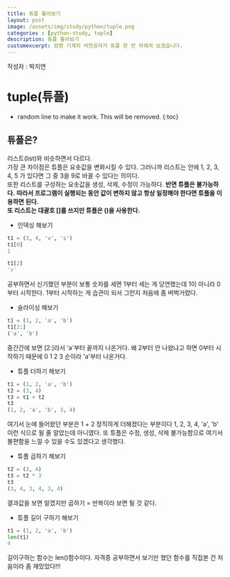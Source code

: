 ```yaml
---  
title: 튜플 톺아보기
layout: post  
image: /assets/img/study/python/tuple.png
categories : [python-study, tuple]
description: 튜플 톺아보기
customexcerpt: 컴맹 기계치 비전공자가 튜플 한 번 파헤쳐 보겠습니다. 
---
```


<span class = "alert g">작성자 : 박지연</span>

# tuple(튜플)

<!-- 아래 2줄은 목차를 나타내기 위한 심볼이니 건들지 말아 주세요 -->
* random line to make it work. This will be removed.
{:toc} 

## 튜플은?

리스트(list)와 비슷하면서 다르다.  
가장 큰 차이점은 튜플은 요솟값을 변화시킬 수 있다. 그러니까 리스트는 안에 1, 2, 3, 4, 5 가 있다면 그 중 3을 9로 바꿀 수 있다는 의미다.   
또한 리스트를 구성하는 요솟값을 생성, 삭제, 수정이 가능하다. **반면 튜플은 불가능하다.**
**따라서 프로그램이 실행되는 동안 값이 변하지 않고 항상 일정해야 한다면 튜플을 이용하면 된다.**  
**또 리스트는 대괄호 []를 쓰지만 튜플은 ()을 사용한다.**


- 인덱싱 해보기

~~~py
t1 = (3, 4, 'v', 's')
t1[0]
1 

t1[2]
'v'
~~~

 공부하면서 신기했던 부분이 보통 숫자를 세면 1부터 세는 게 당연했는데 1이 아니라 0부터 시작한다. 1부터 시작하는 게 습관이 되서 그런지 처음에 좀 버벅거렸다. 


 - 슬라이싱 해보기 

~~~py
t1 = (1, 2, 'a', 'b') 
t1[2:] 
('a', 'b') 
~~~

중간간에 보면 [2:]라서 'a'부터 끝까지 나온거다. 왜 2부터 안 나왔냐고 하면 0부터 시작하기 때문에 0 1 2 3 순이라 'a'부터 나온거다.



- 튜플 더하기 해보기
~~~py
t1 = (1, 2, 'a', 'b')
t2 = (3, 4) 
t3 = t1 + t2 
t3 
(1, 2, 'a', 'b', 3, 4) 
~~~

여기서 눈에 들어왔던 부분은 1 + 2 정직하게 더해졌다는 부분이다 1, 2, 3, 4, 'a', 'b' 이런 식으로 될 줄 알았는데 아니였다. 또 튜플은 수정, 생성, 삭제 불가능함으로 여기서 불편함을 느낄 수 있을 수도 있겠다고 생각했다. 


- 튜플 곱하기 해보기 

~~~py
t2 = (3, 4)
t3 = t2 * 3
t3
(3, 4, 3, 4, 3, 4)
~~~

결과값을 보면 알겠지만 곱하기 = 반복이라 보면 될 것 같다.



- 튜플 길이 구하기 해보기 

~~~py
t1 = (1, 2, 'a', 'b')
len(t1)
4
~~~

길이구하는 함수는 len()함수이다. 자격증 공부하면서 보기만 했던 함수를 직접본 건 처음이라 좀 재밌었다!!!